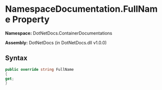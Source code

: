 # NamespaceDocumentation.FullName Property
**Namespace:** DotNetDocs.ContainerDocumentations

**Assembly:** DotNetDocs (in DotNetDocs.dll v1.0.0)
## Syntax
```csharp
public override string FullName
{
get;
}
```
